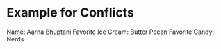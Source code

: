 # Example for Conflicts

Name: Aarna Bhuptani
Favorite Ice Cream: Butter Pecan
Favorite Candy: Nerds